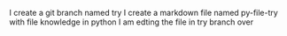 I create a git branch named try
I create a markdown file named py-file-try with file knowledge in python
I am edting the file in try branch
over
